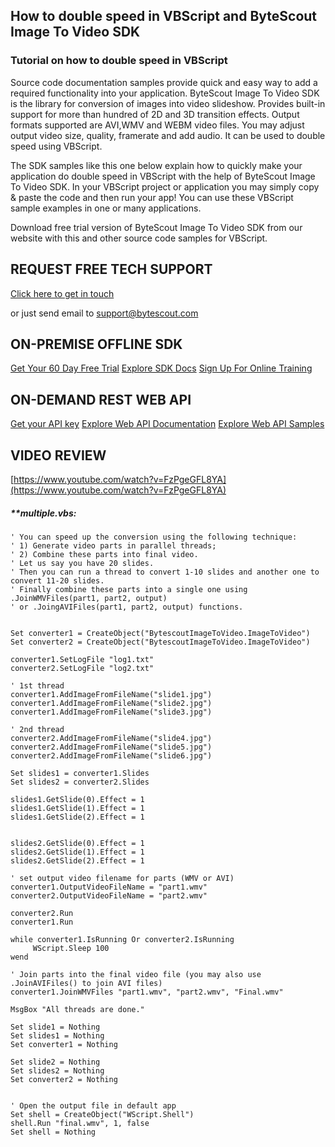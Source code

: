 ## How to double speed in VBScript and ByteScout Image To Video SDK

### Tutorial on how to double speed in VBScript

Source code documentation samples provide quick and easy way to add a required functionality into your application. ByteScout Image To Video SDK is the library for conversion of images into video slideshow. Provides built-in support for more than hundred of 2D and 3D transition effects. Output formats supported are AVI,WMV and WEBM video files. You may adjust output video size, quality, framerate and add audio. It can be used to double speed using VBScript.

The SDK samples like this one below explain how to quickly make your application do double speed in VBScript with the help of ByteScout Image To Video SDK. In your VBScript project or application you may simply copy & paste the code and then run your app! You can use these VBScript sample examples in one or many applications.

Download free trial version of ByteScout Image To Video SDK from our website with this and other source code samples for VBScript.

## REQUEST FREE TECH SUPPORT

[Click here to get in touch](https://bytescout.zendesk.com/hc/en-us/requests/new?subject=ByteScout%20Image%20To%20Video%20SDK%20Question)

or just send email to [support@bytescout.com](mailto:support@bytescout.com?subject=ByteScout%20Image%20To%20Video%20SDK%20Question) 

## ON-PREMISE OFFLINE SDK 

[Get Your 60 Day Free Trial](https://bytescout.com/download/web-installer?utm_source=github-readme)
[Explore SDK Docs](https://bytescout.com/documentation/index.html?utm_source=github-readme)
[Sign Up For Online Training](https://academy.bytescout.com/)


## ON-DEMAND REST WEB API

[Get your API key](https://pdf.co/documentation/api?utm_source=github-readme)
[Explore Web API Documentation](https://pdf.co/documentation/api?utm_source=github-readme)
[Explore Web API Samples](https://github.com/bytescout/ByteScout-SDK-SourceCode/tree/master/PDF.co%20Web%20API)

## VIDEO REVIEW

[https://www.youtube.com/watch?v=FzPgeGFL8YA](https://www.youtube.com/watch?v=FzPgeGFL8YA)




<!-- code block begin -->

##### ****multiple.vbs:**
    
```
' You can speed up the conversion using the following technique:
' 1) Generate video parts in parallel threads;
' 2) Combine these parts into final video.
' Let us say you have 20 slides.
' Then you can run a thread to convert 1-10 slides and another one to convert 11-20 slides.
' Finally combine these parts into a single one using .JoinWMVFiles(part1, part2, output) 
' or .JoingAVIFiles(part1, part2, output) functions.


Set converter1 = CreateObject("BytescoutImageToVideo.ImageToVideo") 
Set converter2 = CreateObject("BytescoutImageToVideo.ImageToVideo") 

converter1.SetLogFile "log1.txt" 
converter2.SetLogFile "log2.txt" 

' 1st thread
converter1.AddImageFromFileName("slide1.jpg")
converter1.AddImageFromFileName("slide2.jpg")
converter1.AddImageFromFileName("slide3.jpg")

' 2nd thread
converter2.AddImageFromFileName("slide4.jpg")
converter2.AddImageFromFileName("slide5.jpg")
converter2.AddImageFromFileName("slide6.jpg")
    
Set slides1 = converter1.Slides
Set slides2 = converter2.Slides

slides1.GetSlide(0).Effect = 1
slides1.GetSlide(1).Effect = 1
slides1.GetSlide(2).Effect = 1


slides2.GetSlide(0).Effect = 1
slides2.GetSlide(1).Effect = 1
slides2.GetSlide(2).Effect = 1

' set output video filename for parts (WMV or AVI)
converter1.OutputVideoFileName = "part1.wmv"
converter2.OutputVideoFileName = "part2.wmv"

converter2.Run
converter1.Run

while converter1.IsRunning Or converter2.IsRunning
     WScript.Sleep 100
wend

' Join parts into the final video file (you may also use .JoinAVIFiles() to join AVI files)
converter1.JoinWMVFiles "part1.wmv", "part2.wmv", "Final.wmv"

MsgBox "All threads are done."

Set slide1 = Nothing
Set slides1 = Nothing
Set converter1 = Nothing

Set slide2 = Nothing
Set slides2 = Nothing
Set converter2 = Nothing


' Open the output file in default app
Set shell = CreateObject("WScript.Shell")
shell.Run "final.wmv", 1, false
Set shell = Nothing

```

<!-- code block end -->